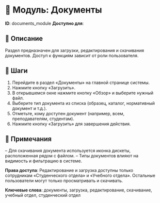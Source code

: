 # 📘 Модуль: Документы
**ID**: documents_module
**Доступно для**: 

## 📝 Описание
Раздел предназначен для загрузки, редактирования и скачивания документов. Доступ к функциям зависит от роли пользователя.

## 🩜 Шаги
1. Перейдите в раздел «Документы» на главной странице системы.
2. Нажмите кнопку «Загрузить».
3. В открывшемся окне нажмите кнопку «Обзор» и выберите нужный файл.
4. Выберите тип документа из списка (образец, каталог, нормативный документ и т.д.).
5. Отметьте, кому доступен документ (например, всем, преподавателям, студентам).
6. Нажмите кнопку «Загрузить» для завершения действия.

## 📌 Примечания
– Для скачивания документа используется иконка дискеты, расположенная рядом с файлом.
– Типы документов влияют на видимость и фильтрацию в системе.

**Права доступа**: Редактирование и загрузка доступны только сотрудникам «Студенческого отдела» и «Учебного отдела». Остальные пользователи могут только просматривать и скачивать.

**Ключевые слова**: документы, загрузка, редактирование, скачивание, учебный отдел, студенческий отдел
